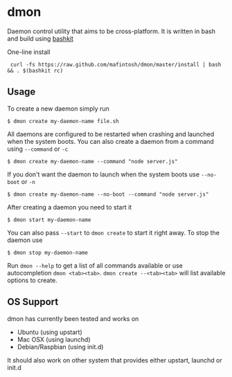 # dmon

Daemon control utility that aims to be cross-platform.
It is written in bash and build using [bashkit](https://github.com/mafintosh/bashkit)

One-line install

	 curl -fs https://raw.github.com/mafintosh/dmon/master/install | bash && . $(bashkit rc)

## Usage

To create a new daemon simply run

	$ dmon create my-daemon-name file.sh

All daemons are configured to be restarted when crashing and launched when the system boots.
You can also create a daemon from a command using `--command` or `-c`

	$ dmon create my-daemon-name --command "node server.js"

If you don't want the daemon to launch when the system boots use `--no-boot` or `-n`

	$ dmon create my-daemon-name --no-boot --command "node server.js"

After creating a daemon you need to start it

	$ dmon start my-daemon-name

You can also pass `--start` to `dmon create` to start it right away.
To stop the daemon use

	$ dmon stop my-daemon-name

Run `dmon --help` to get a list of all commands available or use autocompletion `dmon <tab><tab>`.
`dmon create --<tab><tab>` will list available options to create.

## OS Support

dmon has currently been tested and works on

* Ubuntu (using upstart)
* Mac OSX (using launchd)
* Debian/Raspbian (using init.d)

It should also work on other system that provides either upstart, launchd or init.d
